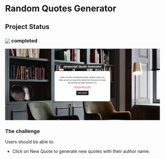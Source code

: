 # Random Quotes Generator

## Project Status

<h3><img align="center" height="30" src="https://user-images.githubusercontent.com/77252075/217149827-cfed2bf9-caf7-4e9b-806a-efd99d23c6c5.png"> completed</h3>

![notificationPageScreenShot](./images/ss.png)

### The challenge

Users should be able to:

- Click on New Quote to generate new quotes with their author name.

